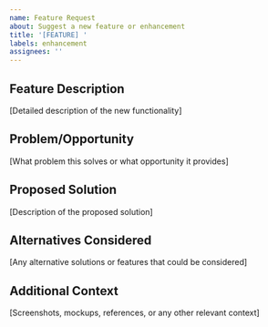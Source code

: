 ```yaml
---
name: Feature Request
about: Suggest a new feature or enhancement
title: '[FEATURE] '
labels: enhancement
assignees: ''
---
```


## Feature Description

[Detailed description of the new functionality]

## Problem/Opportunity

[What problem this solves or what opportunity it provides]

## Proposed Solution

[Description of the proposed solution]

## Alternatives Considered

[Any alternative solutions or features that could be considered]

## Additional Context

[Screenshots, mockups, references, or any other relevant context]

